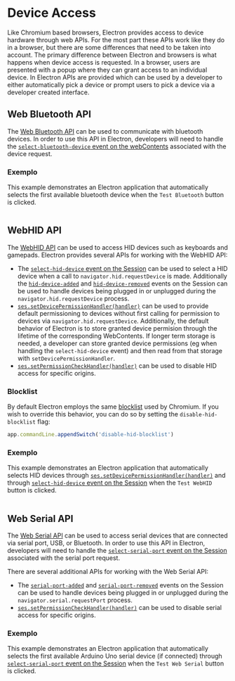 # Device Access

Like Chromium based browsers, Electron provides access to device hardware through web APIs.  For the most part these APIs work like they do in a browser, but there are some differences that need to be taken into account.  The primary difference between Electron and browsers is what happens when device access is requested.  In a browser, users are presented with a popup where they can grant access to an individual device.  In Electron APIs are provided which can be used by a developer to either automatically pick a device or prompt users to pick a device via a developer created interface.

## Web Bluetooth API

The [Web Bluetooth API](https://web.dev/bluetooth/) can be used to communicate with bluetooth devices. In order to use this API in Electron, developers will need to handle the [`select-bluetooth-device` event on the webContents](../api/web-contents.md#event-select-bluetooth-device) associated with the device request.

### Exemplo

This example demonstrates an Electron application that automatically selects the first available bluetooth device when the `Test Bluetooth` button is clicked.

```javascript fiddle='docs/fiddles/features/web-bluetooth'

```

## WebHID API

The [WebHID API](https://web.dev/hid/) can be used to access HID devices such as keyboards and gamepads.  Electron provides several APIs for working with the WebHID API:

* The [`select-hid-device` event on the Session](../api/session.md#event-select-hid-device) can be used to select a HID device when a call to `navigator.hid.requestDevice` is made.  Additionally the [`hid-device-added`](../api/session.md#event-hid-device-added) and [`hid-device-removed`](../api/session.md#event-hid-device-removed) events on the Session can be used to handle devices being plugged in or unplugged during the `navigator.hid.requestDevice` process.
* [`ses.setDevicePermissionHandler(handler)`](../api/session.md#sessetdevicepermissionhandlerhandler) can be used to provide default permissioning to devices without first calling for permission to devices via `navigator.hid.requestDevice`.  Additionally, the default behavior of Electron is to store granted device permision through the lifetime of the corresponding WebContents.  If longer term storage is needed, a developer can store granted device permissions (eg when handling the `select-hid-device` event) and then read from that storage with `setDevicePermissionHandler`.
* [`ses.setPermissionCheckHandler(handler)`](../api/session.md#sessetpermissioncheckhandlerhandler) can be used to disable HID access for specific origins.

### Blocklist

By default Electron employs the same [blocklist](https://github.com/WICG/webhid/blob/main/blocklist.txt) used by Chromium.  If you wish to override this behavior, you can do so by setting the `disable-hid-blocklist` flag:

```javascript
app.commandLine.appendSwitch('disable-hid-blocklist')
```

### Exemplo

This example demonstrates an Electron application that automatically selects HID devices through [`ses.setDevicePermissionHandler(handler)`](../api/session.md#sessetdevicepermissionhandlerhandler) and through [`select-hid-device` event on the Session](../api/session.md#event-select-hid-device) when the `Test WebHID` button is clicked.

```javascript fiddle='docs/fiddles/features/web-hid'

```

## Web Serial API

The [Web Serial API](https://web.dev/serial/) can be used to access serial devices that are connected via serial port, USB, or Bluetooth.  In order to use this API in Electron, developers will need to handle the [`select-serial-port` event on the Session](../api/session.md#event-select-serial-port) associated with the serial port request.

There are several additional APIs for working with the Web Serial API:

* The [`serial-port-added`](../api/session.md#event-serial-port-added) and [`serial-port-removed`](../api/session.md#event-serial-port-removed) events on the Session can be used to handle devices being plugged in or unplugged during the `navigator.serial.requestPort` process.
* [`ses.setPermissionCheckHandler(handler)`](../api/session.md#sessetpermissioncheckhandlerhandler) can be used to disable serial access for specific origins.

### Exemplo

This example demonstrates an Electron application that automatically selects the first available Arduino Uno serial device (if connected) through [`select-serial-port` event on the Session](../api/session.md#event-select-serial-port) when the `Test Web Serial` button is clicked.

```javascript fiddle='docs/fiddles/features/web-serial'

```
